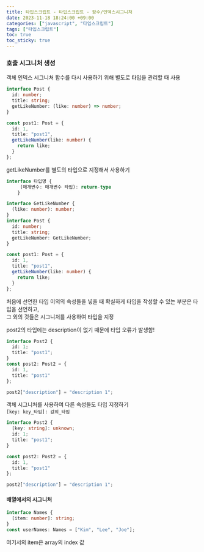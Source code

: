 ```yaml
---
title: 타입스크립트 - 타입스크립트 - 함수/인덱스시그니처
date: 2023-11-18 18:24:00 +09:00
categories: ["javascript", "타입스크립트"]
tags: ["타입스크립트"]
toc: true
toc_sticky: true
---
```


### 호출 시그니처 생성

객체 인덱스 시그니처
함수를 다시 사용하기 위해 별도로 타입을 관리할 때 사용

```ts
interface Post {
  id: number;
  title: string;
  getLikeNumber: (like: number) => number;
}

const post1: Post = {
  id: 1,
  title: "post1",
  getLikeNumber(like: number) {
    return like;
  }
};
```

getLikeNumber를 별도의 타입으로 지정해서 사용하기

```ts
interface 타입명 {
     (매개변수: 매개변수 타입): return-type
    }
```

```ts
interface GetLikeNumber {
  (like: number): number;
}
interface Post {
  id: number;
  title: string;
  getLikeNumber: GetLikeNumber;
}

const post1: Post = {
  id: 1,
  title: "post1",
  getLikeNumber(like: number) {
    return like;
  }
};
```

처음에 선언한 타입 이외의 속성들을 넣을 때 확실하게 타입을 작성할 수 있는 부분은 타입을 선언하고,  
그 외의 것들은 시그니처를 사용하여 타입을 지정

post2의 타입에는 description이 없기 때문에 타입 오류가 발생함!

```ts
interface Post2 {
  id: 1;
  title: "post1";
}
const post2: Post2 = {
  id: 1,
  title: "post1"
};

post2["description"] = "description 1";
```

객체 시그니처를 사용하여 다른 속성들도 타입 지정하기  
`[key: key_타입]: 값의_타입`

```ts
interface Post2 {
  [key: string]: unknown;
  id: 1;
  title: "post1";
}

const post2: Post2 = {
  id: 1,
  title: "post1"
};

post2["description"] = "description 1";
```

#### 배열에서의 시그니처

```ts
interface Names {
  [item: number]: string;
}
const userNames: Names = ["Kim", "Lee", "Joe"];
```

여기서의 item은 array의 index 값
